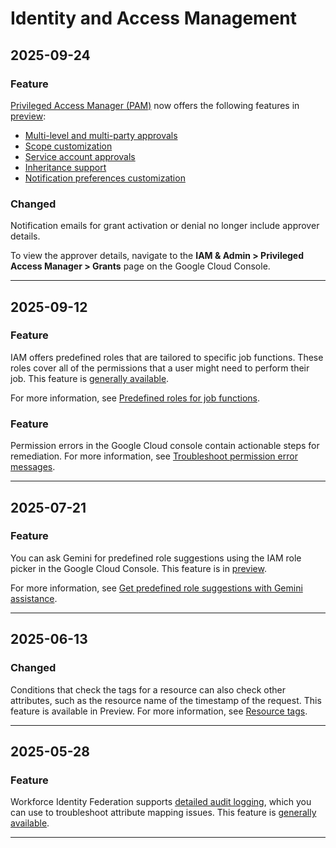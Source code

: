 # Identity and Access Management

## 2025-09-24

### Feature

[Privileged Access Manager (PAM)](https://cloud.google.com/iam/docs/pam-overview) now offers the following features in [preview](https://cloud.google.com/products#product-launch-stages):

* [Multi-level and multi-party approvals](https://cloud.google.com/iam/docs/pam-overview#mp-approvals)
* [Scope customization](https://cloud.google.com/iam/docs/pam-overview#customize-scope)
* [Service account approvals](https://cloud.google.com/iam/docs/pam-overview#ser-acc-approvals)
* [Inheritance support](https://cloud.google.com/iam/docs/pam-overview#inheritance-support)
* [Notification preferences customization](https://cloud.google.com/iam/docs/pam-overview#customize-settings)

### Changed

Notification emails for grant activation or denial no longer include approver details.

To view the approver details, navigate to the **IAM & Admin > Privileged Access Manager > Grants** page on the Google Cloud Console.

---
## 2025-09-12

### Feature

IAM offers predefined roles that are tailored to specific job functions. These roles cover all of the permissions that a user might need to perform their job. This feature is [generally available](https://cloud.google.com/products#product-launch-stages).

For more information, see [Predefined roles for job functions](https://cloud.google.com/iam/docs/job-functions/roles-for-job-functions).

### Feature

Permission errors in the Google Cloud console contain actionable steps for remediation. For more information, see [Troubleshoot permission error messages](https://cloud.google.com/iam/docs/permission-error-messages).

---
## 2025-07-21

### Feature

You can ask Gemini for predefined role suggestions using the IAM role picker in the Google Cloud Console. This feature is in [preview](https://cloud.google.com/products#product-launch-stages).

For more information, see [Get predefined role suggestions with Gemini assistance](https://cloud.google.com/iam/docs/role-picker-gemini).

---
## 2025-06-13

### Changed

Conditions that check the tags for a resource can also check other attributes, such as the resource name of the timestamp of the request. This feature is available in Preview. For more information, see [Resource tags](https://cloud.google.com/iam/docs/conditions-attribute-reference#resource-tags).

---
## 2025-05-28

### Feature

Workforce Identity Federation supports [detailed audit logging](https://cloud.google.com/iam/docs/workforce-identity-federation#detailed-audit-logging), which you can use to troubleshoot attribute mapping issues. This feature is [generally available](https://cloud.google.com/products#product-launch-stages).

---
